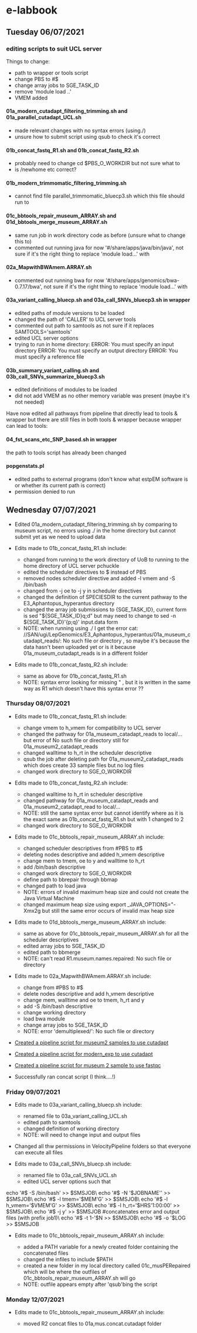 # e-labbook

## Tuesday 06/07/2021
### editing scripts to suit UCL server
Things to change:

- path to wrapper or tools script
- change PBS to #$
- change array jobs to SGE_TASK_ID
- remove 'module load ..'
- VMEM added

#### 01a_modern_cutadapt_filtering_trimming.sh and 01a_parallel_cutadapt_UCL.sh
- made relevant changes with no syntax errors (using./) 
- unsure how to submit script using qsub to check it's correct

#### 01b_concat_fastq_R1.sh and 01b_concat_fastq_R2.sh
- probably need to change cd $PBS_O_WORKDIR but not sure what to
- is /newhome etc correct?

#### 01b_modern_trimmomatic_filtering_trimming.sh 
- cannot find file parallel_trimmomatic_bluecp3.sh which this file should run to

#### 01c_bbtools_repair_museum_ARRAY.sh and 01d_bbtools_merge_museum_ARRAY.sh
- same run job in work directory code as before (unsure what to change this to)
- commented out running java for now '#/share/apps/java/bin/java', not sure if it's the right thing to replace 'module load...' with

#### 02a_MapwithBWAmem.ARRAY.sh
- commented out running bwa for now '#/share/apps/genomics/bwa-0.7.17/bwa', not sure if it's the right thing to replace 'module load...' with

#### 03a_variant_calling_bluecp.sh and 03a_call_SNVs_bluecp3.sh in wrapper
- edited paths of module versions to be loaded
- changed the path of 'CALLER' to UCL server tools
- commented out path to samtools as not sure if it replaces SAMTOOLS='samtools'
- edited UCL server options 
- trying to run in home directory:
ERROR: You must specify an input directory
ERROR: You must specify an output directory
ERROR: You must specify a reference file

#### 03b_summary_variant_calling.sh and 03b_call_SNVs_summarize_bluecp3.sh
- edited definitions of modules to be loaded
- did not add VMEM as no other memory variable was present (maybe it's not needed)

Have now edited all pathways from pipeline that directly lead to tools & wrapper but there are still files in both tools & wrapper because wrapper can lead to tools:

#### 04_fst_scans_etc_SNP_based.sh in wrapper 
the path to tools script has already been changed

#### popgenstats.pl
- edited paths to external programs (don't know what estpEM software is or whether its current path is correct)
- permission denied to run

## Wednesday 07/07/2021
- Edited 01a_modern_cutadapt_filtering_trimming.sh by comparing to museum script, no errors using ./ in the home directory but cannot submit yet as we need to upload data 
- Edits made to 01b_concat_fastq_R1.sh include:
   
   - changed from running to the work directory of UoB to running to the home directory of UCL server pchuckle
    - edited the scheduler directives to $ instead of PBS
    - removed nodes scheduler directive and added -l vmem and -S /bin/bash 
    - changed from -j oe to -j y in scheduler directives
    - changed the definition of SPECIESDIR to the current pathway to the E3_Aphantopus_hyperantus directory
    - changed the array job submissions to {SGE_TASK_ID}, current form is sed "${SGE_TASK_ID}q;d" but may need to change to sed -n ${SGE_TASK_ID}'{p;q}' input.data form
    - NOTE: when running using ./ I get the error cat: //SAN/ugi/LepGenomics/E3_Aphantopus_hyperantus/01a_museum_cutadapt_reads/: No such file or directory , so maybe it's because the data hasn't been uploaded yet or is it because 01a_museum_cutadapt_reads is in a different folder

- Edits made to 01b_concat_fastq_R2.sh include:
  
  - same as above for 01b_concat_fastq_R1.sh
  - NOTE: syntax error looking for missing " , but it is written in the same way as R1 which doesn't have this syntax error ??

### Thursday 08/07/2021
- Edits made to 01b_concat_fastq_R1.sh include:
   
   - change vmem to h_vmem for compatibility to UCL server
   - changed the pathway for 01a_museum_catadapt_reads to local/... but error of No such file or directory still for 01a_museum2_catadapt_reads
   - changed walltime to h_rt in the scheduler descriptive
   - qsub the job after deleting path for 01a_museum2_catadapt_reads which does create 33 sample files but no log files 
   - changed work directory to SGE_O_WORKDIR

- Edits made to 01b_concat_fastq_R2.sh include:

   - changed walltime to h_rt in scheduler descriptive
   - changed pathway for 01a_museum_catadapt_reads and 01a_museum2_catadapt_read to local/...
   - NOTE: still the same syntax error but cannot identify where as it is the exact same as 01b_concat_fastq_R1.sh but with 1 changed to 2
   - changed work directory to SGE_O_WORKDIR

- Edits made to 01c_bbtools_repair_museum_ARRAY.sh include:

   - changed scheduler descriptives from #PBS to #$
   - deleting nodes descriptive and added h_vmem descriptive
   - change mem to tmem, oe to y and walltime to h_rt
   - add /bin/bash descriptive
   - changed work directory to SGE_O_WORKDIR
   - define path to bbrepair through bbmap
   - changed path to load java
   - NOTE: errors of invalid maximum heap size and could not create the Java Virtual Machine
   - changed maximum heap size using export _JAVA_OPTIONS="-Xmx2g but still the same error occurs of invalid max heap size

- Edits made to 01d_bbtools_merge_museum_ARRAY.sh include:

   - same as above for 01c_bbtools_repair_museum_ARRAY.sh for all the scheduler descriptives
   - edited array jobs to SGE_TASK_ID
   - edited path to bbmerge
   - NOTE: can't read R1.museum.names.repaired: No such file or directory

- Edits made to 02a_MapwithBWAmem.ARRAY.sh include:

   - change from #PBS to #$
   - delete nodes descriptive and add h_vmem descriptive
   - change mem, walltime and oe to tmem, h_rt and y
   - add -S /bin/bash descriptive
   - change working directory
   - load bwa module 
   - change array jobs to SGE_TASK_ID
   - NOTE: error 'demultiplexed/': No such file or directory

- [Created a pipeline script for museum2 samples to use cutadapt](https://github.com/alexjvr1/VelocityUCL/blob/main/KaitlynNotes/01a_museum2_cutadapt_filtering_trimming.sh) 
- [Created a pipeline script for modern_exp to use cutadapt](https://github.com/alexjvr1/VelocityUCL/blob/main/KaitlynNotes/01a_modern_exp_cutadapt_filtering_trimming.sh)
- [Created a pipeline script for museum 2 sample to use fastqc](https://github.com/alexjvr1/VelocityUCL/blob/main/KaitlynNotes/00_fastqc_raw_museum2.sh)
- Successfully ran concat script (I think....!)

### Friday 09/07/2021
- Edits made to 03a_variant_calling_bluecp.sh include:

   - renamed file to 03a_variant_calling_UCL.sh
   - edited path to samtools
   - changed definition of working directory
   - NOTE: will need to change input and output files 

- Changed all thw permissions in VelocityPipeline folders so that everyone can execute all files
- Edits made to 03a_call_SNVs_bluecp.sh include:

   - renamed file to 03a_call_SNVs_UCL.sh
   - edited UCL server options such that

echo '#$ -S /bin/bash' >> $SMSJOB\
echo '#$ -N '$JOBNAME'' >> $SMSJOB\
echo '#$ -l tmem='$MEM'G' >> $SMSJOB\
echo '#$ -l h_vmem='$VMEM'G' >> $SMSJOB\
echo '#$ -l h_rt='$HRS'1:00:00' >> $SMSJOB\
echo '#$ -j y' >> $SMSJOB #concatenates error and output files (with prefix job1)\
echo '#$ -t 1-'$N >> $SMSJOB\
echo '#$ -o '$LOG >> $SMSJOB

- Edits made to 01c_bbtools_repair_museum_ARRAY.sh include:

   - added a PATH variable for a newly created folder containing the concatenated files 
   - changed the infiles to include $PATH
   - created a new folder in my local directory called 01c_musPERepaired which will be where the outfiles of 01c_bbtools_repair_museum_ARRAY.sh will go
   - NOTE: outfile appears empty after 'qsub'bing the script 

### Monday 12/07/2021

- Edits made to 01c_bbtools_repair_museum_ARRAY.sh include:

   - moved R2 concat files to 01a,mus.concat.cutadapt folder
